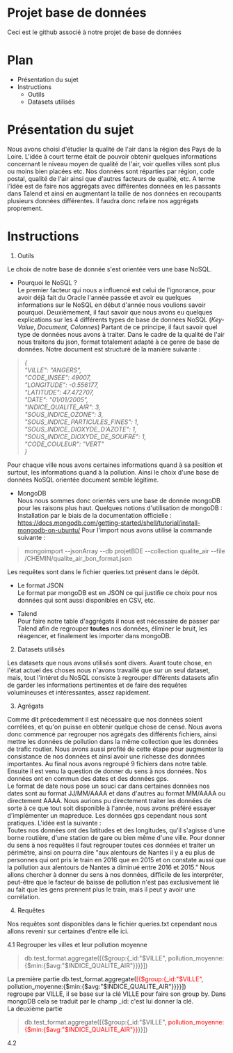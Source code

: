 # Projet base de données 
Ceci est le github associé à notre projet de base de données 

# Plan

* Présentation du sujet
* Instructions
  * Outils
  * Datasets utilisés


# Présentation du sujet 

Nous avons choisi d'étudier la qualité de l'air dans la région des Pays de la Loire.
L'idée à court terme était de pouvoir obtenir quelques informations concernant le niveau moyen de qualité de l'air, voir quelles villes sont plus ou moins bien placées etc.
Nos données sont réparties par région, code postal, qualité de l'air ainsi que d'autres facteurs de qualité, etc.
A terme l'idée est de faire nos aggrégats avec différentes données en les passants dans Talend et ainsi en augmentant la taille de nos données en recoupants plusieurs données différentes.
Il faudra donc refaire nos aggrégats proprement.

# Instructions 

1. Outils

Le choix de notre base de donnée s'est orientée vers une base NoSQL.
 * Pourquoi le NoSQL ? <br/>
Le premier facteur qui nous a influencé est celui de l'ignorance, pour avoir déjà fait du Oracle l'année passée et avoir eu quelques informations sur le NoSQL en début d'année nous voulions savoir pourquoi.
 Deuxièmement, il faut savoir que nous avons eu quelques explications sur les 4 différents types de base de données NoSQL (*Key-Value*, *Document*, *Colonnes*)
 Partant de ce principe, il faut savoir quel type de données nous avons à traiter. Dans le cadre de la qualité de l'air nous traitons du json, format totalement adapté à ce genre de base de données. Notre document est structuré de la manière suivante : 
  
>   *{  <br/>
>    "VILLE": "ANGERS",  <br/>
>    "CODE_INSEE": 49007,  <br/>
>    "LONGITUDE": -0.556177,  <br/>
>    "LATITUDE": 47.472707, <br/>
>    "DATE": "01/01/2005", <br/>
>    "INDICE_QUALITE_AIR": 3, <br/>
>    "SOUS_INDICE_OZONE": 3, <br/>
>    "SOUS_INDICE_PARTICULES_FINES": 1, <br/>
>    "SOUS_INDICE_DIOXYDE_D'AZOTE": 1, <br/>
>    "SOUS_INDICE_DIOXYDE_DE_SOUFRE": 1, <br/>
>    "CODE_COULEUR": "VERT" <br/>
>    }* <br/>
  
 Pour chaque ville nous avons certaines informations quand à sa position et surtout, les informations quand à la pollution.
 Ainsi le choix d'une base de données NoSQL orientée document semble légitime.
  
   * MongoDB <br/>
   Nous nous sommes donc orientés vers une base de donnée mongoDB pour les raisons plus haut.
   Quelques notions d'utilisation de mongoDB :
   Installation par le biais de la documentation officielle : <a href="https://docs.mongodb.com/getting-started/shell/tutorial/install-mongodb-on-ubuntu/" > https://docs.mongodb.com/getting-started/shell/tutorial/install-mongodb-on-ubuntu/ </a>
   Pour l'import nous avons utilisé la commande suivante : 
   >mongoimport --jsonArray --db projetBDE --collection qualite_air --file /CHEMIN/qualite_air_bon_format.json <br/>
   
   
   Les requêtes sont dans le fichier queries.txt présent dans le dépôt.
   
   * Le format JSON <br/>
  Le format par mongoDB est en JSON ce qui justifie ce choix pour nos données qui sont aussi disponibles en CSV, etc.
  
  * Talend <br/>
  Pour faire notre table d'aggrégats il nous est nécessaire de passer par Talend afin de regrouper **toutes** nos données, éliminer le bruit, les réagencer, et finalement les importer dans mongoDB.
  
2. Datasets utilisés

Les datasets que nous avons utilisés sont divers.
Avant toute chose, en l'état actuel des choses nous n'avons travaillé que sur un seul dataset, mais, tout l'intéret du NoSQL consiste à regrouper différents datasets afin de garder les informations pertinentes et de faire des requêtes volumineuses et intéressantes, assez rapidement.

3. Agrégats

Comme dit précedemment il est nécessaire que nos données soient corrélées, et qu'on puisse en obtenir quelque chose de censé.
Nous avons donc commencé par regrouper nos agrégats des différents fichiers, ainsi mettre les données de pollution dans la même collection que les données de trafic routier.
Nous avons aussi profité de cette étape pour augmenter la consistance de nos données et ainsi avoir une richesse des données importantes.
Au final nous avons regroupé 9 fichiers dans notre table.
Ensuite il est venu la question de donner du sens à nos données. Nos données ont en commun des dates et des données gps. <br/>
Le format de date nous pose un souci car dans certaines données nos dates sont au format JJ/MM/AAAA et dans d'autres au format MM/AAAA ou directement AAAA. Nous aurions pu directement traiter les données de sorte à ce que tout soit disponible à l'année, nous avons préféré essayer d'implémenter un mapreduce.
Les données gps cependant nous sont pratiques. L'idée est la suivante : <br/>
Toutes nos données ont des latitudes et des longitudes, qu'il s'agisse d'une borne routière, d'une station de gare ou bien même d'une ville.
Pour donner du sens à nos requêtes il faut regrouper toutes ces données et traiter un périmètre, ainsi on pourra dire "aux alentours de Nantes il y a eu plus de personnes qui ont pris le train en 2016 que en 2015 et on constate aussi que la pollution aux alentours de Nantes a diminué entre 2016 et 2015."
Nous allons chercher à donner du sens à nos données, difficile de les interpréter, peut-être que le facteur de baisse de pollution n'est pas exclusivement lié au fait que les gens prennent plus le train, mais il peut y avoir une corrélation.

4. Requêtes

Nos requêtes sont disponibles dans le fichier queries.txt cependant nous allons revenir sur certaines d'entre elle ici.

4.1 Regrouper les villes et leur pollution moyenne 

> db.test_format.aggregate([{$group:{_id:"$VILLE", pollution_moyenne:{$min:{$avg:"$INDICE_QUALITE_AIR"}}}}]) <br/>

La première partie 
db.test_format.aggregate(<font color="red">[{$group:{_id:"$VILLE", </font>pollution_moyenne:{$min:{$avg:"$INDICE_QUALITE_AIR"}}}}]) <br/>
regroupe par VILLE, il se base sur la clé VILLE pour faire son group by. Dans mongoDB cela se traduit par le champ _id: c'est lui donner la clé.<br/>
La deuxième partie
> db.test_format.aggregate([{$group:{_id:"$VILLE", <font color="red"> pollution_moyenne:{$min:{$avg:"$INDICE_QUALITE_AIR"}}</font>}}]) <br/>

4.2 